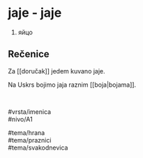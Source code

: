 # jaje - јаје

1. яйцо

## Rečenice

Za [[doručak]] jedem kuvano jaje.

Na Uskrs bojimo jaja raznim [[boja|bojama]].

<br>

#vrsta/imenica  
#nivo/A1  

#tema/hrana  
#tema/praznici  
#tema/svakodnevica  
